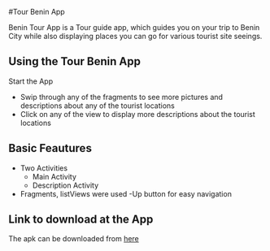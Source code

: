 #Tour Benin App

Benin Tour App is a Tour guide app, which guides you on your trip to Benin City while also displaying places you can go for various tourist site seeings.

## Using the Tour Benin App
Start the App

- Swip through any of the fragments to see more pictures and descriptions about any of the tourist locations
- Click on any of the view to display more descriptions about the tourist locations

## Basic Feautures
- Two Activities
  + Main Activity
  + Description Activity
- Fragments, listViews were used
-Up button for easy navigation

## Link to download at the App
The apk can be downloaded from [here](https://drive.google.com/open?id=1pk_xvtBnVk7WGqpHVmEYeCMgQImO9nN2)
